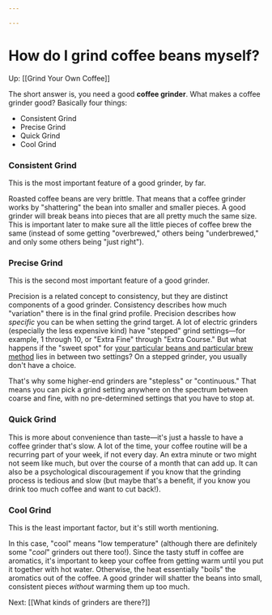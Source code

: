 ```yaml
---

---
```


# How do I grind coffee beans myself?

Up: [[Grind Your Own Coffee]]

The short answer is, you need a good **coffee grinder**. What makes a
coffee grinder good? Basically four things:

-   Consistent Grind
-   Precise Grind
-   Quick Grind
-   Cool Grind

### **Consistent Grind**

This is the most important feature of a good grinder, by far.

Roasted coffee beans are very brittle. That means that a coffee grinder
works by "shattering" the bean into smaller and smaller pieces. A good
grinder will break beans into pieces that are all pretty much the same
size. This is important later to make sure all the little pieces of
coffee brew the same (instead of some getting "overbrewed," others being
"underbrewed," and only some others being "just right").

### **Precise Grind**

This is the second most important feature of a good grinder.

Precision is a related concept to consistency, but they are distinct
components of a good grinder. Consistency describes how much "variation"
there is in the final grind profile. Precision describes how *specific*
you can be when setting the grind target. A lot of electric grinders
(especially the less expensive kind) have "stepped" grind settings—for
example, 1 through 10, or "Extra Fine" through "Extra Course." But what
happens if the "sweet spot" for [your particular beans and particular
brew
method](https://calebsnotes.netlify.app/tailor-your-coffee-recipe-to-your-brew-method)
lies in between two settings? On a stepped grinder, you usually don't
have a choice.

That's why some higher-end grinders are "stepless" or "continuous." That
means you can pick a grind setting anywhere on the spectrum between
coarse and fine, with no pre-determined settings that you have to stop
at.

### **Quick Grind**

This is more about convenience than taste—it's just a hassle to have a
coffee grinder that's slow. A lot of the time, your coffee routine will
be a recurring part of your week, if not every day. An extra minute or
two might not seem like much, but over the course of a month that can
add up. It can also be a psychological discouragement if you know that
the grinding process is tedious and slow (but maybe that's a benefit, if
you know you drink too much coffee and want to cut back!).

### **Cool Grind**

This is the least important factor, but it's still worth mentioning.

In this case, "cool" means "low temperature" (although there are
definitely some "*cool*" grinders out there too!). Since the tasty stuff
in coffee are aromatics, it's important to keep your coffee from getting
warm until you put it together with hot water. Otherwise, the heat
essentially "boils" the aromatics out of the coffee. A good grinder will
shatter the beans into small, consistent pieces *without* warming them
up too much.

Next: [[What kinds of grinders are there?]]
